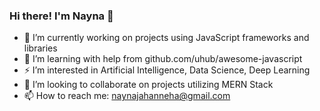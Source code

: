 ### Hi there! I'm Nayna 👋

- 🔭 I’m currently working on projects using JavaScript frameworks and libraries
- 🌱 I’m learning with help from github.com/uhub/awesome-javascript
- ⚡  I’m interested in Artificial Intelligence, Data Science, Deep Learning
- 👯 I’m looking to collaborate on projects utilizing MERN Stack
- 📫 How to reach me: naynajahanneha@gmail.com

